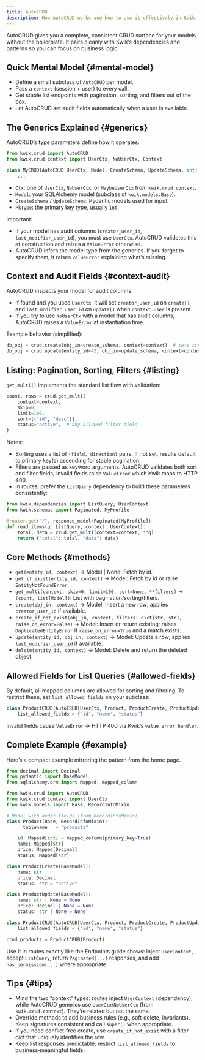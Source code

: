 ```yaml
---
title: AutoCRUD
description: How AutoCRUD works and how to use it effectively in Kwik
---
```


AutoCRUD gives you a complete, consistent CRUD surface for your models without the boilerplate. It pairs cleanly with Kwik’s dependencies and patterns so you can focus on business logic.

## Quick Mental Model {#mental-model}

- Define a small subclass of `AutoCRUD` per model.
- Pass a `context` (session + user) to every call.
- Get stable list endpoints with pagination, sorting, and filters out of the box.
- Let AutoCRUD set audit fields automatically when a user is available.

## The Generics Explained {#generics}

AutoCRUD’s type parameters define how it operates:

```python
from kwik.crud import AutoCRUD
from kwik.crud.context import UserCtx, NoUserCtx, Context

class MyCRUD(AutoCRUD[UserCtx, Model, CreateSchema, UpdateSchema, int]):
    ...
```

- `Ctx`: one of `UserCtx`, `NoUserCtx`, or `MaybeUserCtx` from `kwik.crud.context`.
- `Model`: your SQLAlchemy model (subclass of `kwik.models.Base`).
- `CreateSchema` / `UpdateSchema`: Pydantic models used for input.
- `PkType`: the primary key type, usually `int`.

Important:
- If your model has audit columns (`creator_user_id`, `last_modifier_user_id`), you must use `UserCtx`. AutoCRUD validates this at construction and raises a `ValueError` otherwise.
- AutoCRUD infers the model type from the generics. If you forget to specify them, it raises `ValueError` explaining what’s missing.

## Context and Audit Fields {#context-audit}

AutoCRUD inspects your model for audit columns:

- If found and you used `UserCtx`, it will set `creator_user_id` on `create()` and `last_modifier_user_id` on `update()` when `context.user` is present.
- If you try to use `NoUserCtx` with a model that has audit columns, AutoCRUD raises a `ValueError` at instantiation time.

Example behavior (simplified):

```python
db_obj = crud.create(obj_in=create_schema, context=context)  # sets creator_user_id if available
db_obj = crud.update(entity_id=42, obj_in=update_schema, context=context)  # sets last_modifier_user_id if available
```

## Listing: Pagination, Sorting, Filters {#listing}

`get_multi()` implements the standard list flow with validation:

```python
count, rows = crud.get_multi(
    context=context,
    skip=0,
    limit=100,
    sort=[("id", "desc")],
    status="active",  # any allowed filter field
)
```

Notes:
- Sorting uses a list of `(field, direction)` pairs. If not set, results default to primary key(s) ascending for stable pagination.
- Filters are passed as keyword arguments. AutoCRUD validates both sort and filter fields; invalid fields raise `ValueError` which Kwik maps to HTTP 400.
- In routes, prefer the `ListQuery` dependency to build these parameters consistently:

```python
from kwik.dependencies import ListQuery, UserContext
from kwik.schemas import Paginated, MyProfile

@router.get("/", response_model=Paginated[MyProfile])
def read_items(q: ListQuery, context: UserContext):
    total, data = crud.get_multi(context=context, **q)
    return {"total": total, "data": data}
```

## Core Methods {#methods}

- `get(entity_id, context)` → Model | None: Fetch by id.
- `get_if_exist(entity_id, context)` → Model: Fetch by id or raise `EntityNotFoundError`.
- `get_multi(context, skip=0, limit=100, sort=None, **filters)` → `(count, list[Model])`: List with pagination/sorting/filters.
- `create(obj_in, context)` → Model: Insert a new row; applies `creator_user_id` if available.
- `create_if_not_exist(obj_in, context, filters: dict[str, str], raise_on_error=False)` → Model: Insert or return existing; raises `DuplicatedEntityError` if `raise_on_error=True` and a match exists.
- `update(entity_id, obj_in, context)` → Model: Update a row; applies `last_modifier_user_id` if available.
- `delete(entity_id, context)` → Model: Delete and return the deleted object.

## Allowed Fields for List Queries {#allowed-fields}

By default, all mapped columns are allowed for sorting and filtering. To restrict these, set `list_allowed_fields` on your subclass:

```python
class ProductCRUD(AutoCRUD[UserCtx, Product, ProductCreate, ProductUpdate, int]):
    list_allowed_fields = {"id", "name", "status"}
```

Invalid fields cause `ValueError` → HTTP 400 via Kwik’s `value_error_handler`.

## Complete Example {#example}

Here’s a compact example mirroring the pattern from the home page.

```python
from decimal import Decimal
from pydantic import BaseModel
from sqlalchemy.orm import Mapped, mapped_column

from kwik.crud import AutoCRUD
from kwik.crud.context import UserCtx
from kwik.models import Base, RecordInfoMixin

# Model with audit fields (from RecordInfoMixin)
class Product(Base, RecordInfoMixin):
    __tablename__ = "products"

    id: Mapped[int] = mapped_column(primary_key=True)
    name: Mapped[str]
    price: Mapped[Decimal]
    status: Mapped[str]

class ProductCreate(BaseModel):
    name: str
    price: Decimal
    status: str = "active"

class ProductUpdate(BaseModel):
    name: str | None = None
    price: Decimal | None = None
    status: str | None = None

class ProductCRUD(AutoCRUD[UserCtx, Product, ProductCreate, ProductUpdate, int]):
    list_allowed_fields = {"id", "name", "status"}

crud_products = ProductCRUD(Product)
```

Use it in routes exactly like the Endpoints guide shows: inject `UserContext`, accept `ListQuery`, return `Paginated[...]` responses, and add `has_permission(...)` where appropriate.

## Tips {#tips}

- Mind the two “context” types: routes inject `UserContext` (dependency), while AutoCRUD generics use `UserCtx`/`NoUserCtx` (from `kwik.crud.context`). They’re related but not the same.
- Override methods to add business rules (e.g., soft‑delete, invariants). Keep signatures consistent and call `super()` when appropriate.
- If you need conflict‑free create, use `create_if_not_exist` with a filter dict that uniquely identifies the row.
- Keep list responses predictable: restrict `list_allowed_fields` to business‑meaningful fields.
